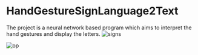 # HandGestureSignLanguage2Text
The project is a neural network based program which aims to interpret the hand gestures and display the letters.
![signs](https://github.com/Hibatullah1/HandGestureSignLanguage2Text/assets/109016139/55c0e0bd-d4ef-4500-9d35-482231469020)

![op](https://github.com/Hibatullah1/HandGestureSignLanguage2Text/assets/109016139/805e23fa-fcbe-49dd-81d3-c1719a15e11c)
